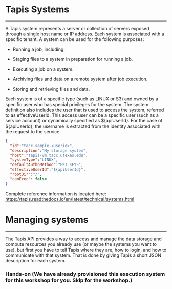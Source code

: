 # Tapis Systems
---

A Tapis system represents a server or collection of servers exposed through a single host name or IP address. Each system is associated with a specific tenant. A system can be used for the following purposes:

* Running a job, including:

* Staging files to a system in preparation for running a job.

* Executing a job on a system.

* Archiving files and data on a remote system after job execution.

* Storing and retrieving files and data.

Each system is of a specific type (such as LINUX or S3) and owned by a specific user who has special privileges for the system. The system definition also includes the user that is used to access the system, referred to as effectiveUserId. This access user can be a specific user (such as a service account) or dynamically specified as ${apiUserId}. For the case of ${apiUserId}, the username is extracted from the identity associated with the request to the service.

```json
{
  "id":"tacc-sample-<userid>",
  "description":"My storage system",
  "host":"tapis-vm.tacc.utexas.edu",
  "systemType":"LINUX",
  "defaultAuthnMethod":"PKI_KEYS",
  "effectiveUserId":"${apiUserId}",
  "rootDir":"/",
  "canExec": false
}
```


Complete reference information is located here:
https://tapis.readthedocs.io/en/latest/technical/systems.html

# Managing systems
---

The Tapis API provides a way to access and manage the data storage and compute resources you already use (or maybe the systems you want to use), but first you have to tell Tapis where they are, how to login, and how to communicate with that system.  That is done by giving Tapis a short JSON description for each system. 

### Hands-on (We have already provisioned this execution system for this workshop for you. Skip for the workshop.)
